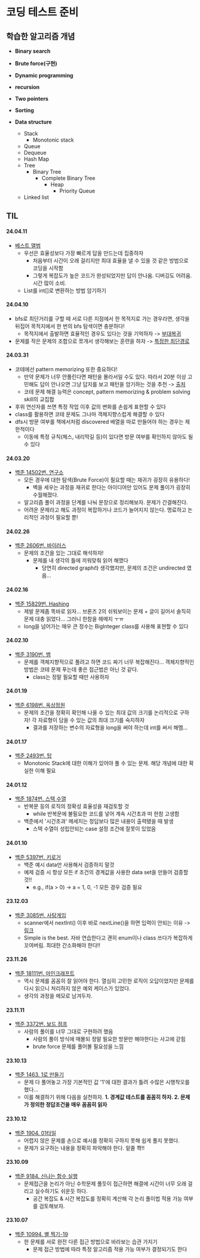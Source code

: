 # 코딩 테스트 준비

## 학습한 알고리즘 개념

* **Binary search**

* **Brute force(구현)**

* **Dynamic programming**

* **recursion**

* **Two pointers**

* **Sorting**

* **Data structure**
  * Stack
    * Monotonic stack
  * Queue
  * Dequeue
  * Hash Map
  * Tree
    * Binary Tree
      * Complete Binary Tree
        * Heap
          * Priority Queue
  * Linked list

## TIL

#### 24.04.11

* [베스트 앨범](https://school.programmers.co.kr/learn/courses/30/lessons/42579?language=java)
  * 우선은 효율성보다 가장 빠르게 답을 만드는데 집중하자
    * 처음부터 시간이 오래 걸리지만 최대 효율을 낼 수 있을 것 같은 방법으로 코딩을 시작함
    * 그렇게 복잡도가 높은 코드가 완성되었지만 답이 안나옴. 디버깅도 어려움. 시간 많이 소비.
  * List<Integer>를 int[]로 변환하는 방법 암기하기

#### 24.04.10

* bfs로 최단거리를 구할 때 서로 다른 지점에서 한 목적지로 가는 경우라면, 생각을 뒤집어 목적지에서 한 번의 bfs 탐색이면 충분하다!
  * 목적지에서 출발하면 효율적인 경우도 있다는 것을 기억하자 -> [부대복귀](https://school.programmers.co.kr/learn/courses/30/lessons/132266)
* 문제를 작은 문제의 조합으로 쪼개서 생각해보는 훈련을 하자 -> [특정한 최단경로](https://www.acmicpc.net/problem/1504)

#### 24.03.31

* 코테에선 pattern memorizing 또한 중요하다!
  * 만약 문제가 너무 안풀린다면 패턴을 몰라서일 수도 있다. 따라서 20분 이상 고민해도 답이 안나오면 그냥 답지를 보고 패턴을 암기하는 것을 추천 -> [출처](https://www.youtube.com/watch?v=2V7yPrxJ8Ck)
  * 코테 문제 해결 능력은 concept, pattern memorizing & problem solving skill의 교집합
* 후위 연산자를 쓰면 특정 작업 이후 값의 변화를 손쉽게 표현할 수 있다
* class를 활용하면 코테 문제도 그나마 객체지향스럽게 해결할 수 있다
* dfs시 방문 여부를 책에서처럼 discovered 배열을 따로 만들어야 하는 경우는 제한적이다
  * 이동에 특정 규칙(체스, 내리막길 등)이 있다면 방문 여부를 확인하지 않아도 될 수 있다

#### 24.03.20

* [백준 14502번. 연구소](https://www.acmicpc.net/problem/14502)
  * 모든 경우에 대한 탐색(Brute Force)이 필요할 때는 재귀가 굉장히 유용하다!
    * 벽을 세우는 과정을 재귀로 한다는 아이디어만 있어도 문제 풀이가 굉장히 수월해졌다.
  * 알고리즘 풀이 과정을 단계를 나눠 문장으로 정리해보자. 문제가 간결해진다.
  * 어려운 문제라고 해도 과정이 복잡하거나 코드가 늘어지지 않는다. 명료하고 논리적인 과정이 필요할 뿐!

#### 24.02.26

* [백준 2606번. 바이러스](https://www.acmicpc.net/problem/2606)
  * 문제의 조건을 있는 그대로 해석하자!
    * 문제를 내 생각의 틀에 끼워맞춰 읽어 해맸다
      * 당연히 directed graph라 생각했지만, 문제의 조건은 undirected 였음...

#### 24.02.16

* [백준 15829번. Hashing](https://www.acmicpc.net/problem/15829)
  * 제발 문제좀 똑바로 읽자... 브론즈 2의 쉬워보이는 문제 + 글이 길어서 솔직히 문제 대충 읽었다... 그러니 한참을 헤메지 ㅜㅠ
  * long을 넘어가는 매우 큰 정수는 BigInteger class를 사용해 표현할 수 있다

#### 24.02.10

* [백준 3190번. 뱀](https://www.acmicpc.net/problem/3190)
  * 문제를 객체지향적으로 풀려고 하면 코드 짜기 너무 복잡해진다... 객체지향적인 방법은 코테 문제 푸는데 좋은 접근법은 아닌 것 같다.
    * class는 정말 필요할 때만 사용하자

#### 24.01.19

* [백준 6198번. 옥상정원](https://www.acmicpc.net/problem/6198)
  * 문제의 조건을 정확히 확인해 나올 수 있는 최대 값의 크기를 논리적으로 구하자! 각 자료형이 담을 수 있는 값의 최대 크기를 숙지하자
    * 결과를 저장하는 변수의 자료형을 long을 써야 하는데 int를 써서 해멤...

#### 24.01.17

* [백준 2493번. 탑](https://www.acmicpc.net/problem/2493)
  * Monotonic Stack에 대한 이해가 있어야 풀 수 있는 문제. 해당 개념에 대한 확실한 이해 필요

#### 24.01.12

* [백준 1874번. 스택 수열](https://www.acmicpc.net/problem/1874)
  * 반복문 등의 로직의 정확성 효율성을 재검토할 것
    * while 반복문에 불필요한 코드를 넣어 계속 시간초과 떠 한참 고생함
  * 백준에서 '시간초과' 메세지는 정답보다 많은 내용이 출력됐을 때 발생
    * 스택 수열이 성립안되는 case 설정 조건에 잘못이 있었음

#### 24.01.10

* [백준 5397번. 키로거](https://www.acmicpc.net/problem/5397)
  * 백준 예시 data만 사용해서 검증하지 말것
  * 예제 검증 시 항상 모든 if 조건의 경계값을 사용한 data set을 만들어 검증할 것!!
    * e.g., if(a > 0) -> a = 1, 0, -1 모든 경우 검증 필요

#### 23.12.03

* [백준 3085번. 사탕게임](https://www.acmicpc.net/problem/3085)
  * scanner에서 nextInt() 이후 바로 nextLine()을 하면 입력이 안되는 이유 -> [링크](https://watermelon-sugar.tistory.com/36)
  * Simple is the best. 자바 연습한다고 괜히 enum이나 class 쓰다가 복잡하게 꼬여버림. 최대한 간소화해야 한다!!

#### 23.11.26

* [백준 18111번. 마인크래프트](https://www.acmicpc.net/problem/18111)
  * 역시 문제를 꼼꼼히 잘 읽어야 한다. 열심히 고민한 로직이 오답이었지만 문제를 다시 읽으니 처리하지 않은 예외 케이스가 있었다.
  * 생각의 과정을 메모로 남겨두자.

#### 23.11.11

* [백준 3372번. 보드 점프](https://www.acmicpc.net/problem/3372)
  * 사람의 풀이를 너무 그대로 구현하려 했음
    * 사람의 풀이 방식에 매몰되 정말 필요한 방문만 해야한다는 사고에 갇힘
    * brute force 문제를 풀어볼 필요성을 느낌

#### 23.10.13

* [백준 1463. 1로 만들기](https://www.acmicpc.net/problem/1463)
  * 문제 다 풀어놓고 가장 기본적인 값 '1'에 대한 결과가 틀려 수많은 시행착오를 했다...
  * 이를 해결하기 위해 다음을 실천하자.
    **1. 경계값 테스트를 꼼꼼히 하자. 2. 문제가 정의한 정답조건을 매우 꼼꼼히 읽자**

#### 23.10.12

* [백준 1904. 01타일](https://www.acmicpc.net/problem/1904)
  * 어렵지 않은 문제를 손으로 예시를 정확히 구하지 못해 쉽게 풀지 못했다.
  * 문제가 요구하는 내용을 정확히 파악해야 한다. 밑줄 쫙!!

#### 23.10.09

* [백준 9184. 신나는 함수 실행](https://www.acmicpc.net/problem/9184)
  * 문제접근을 논리가 아닌 수학문제 풀듯이 접근하면 해결에 시간이 너무 오래 걸리고 실수하기도 쉬운듯 하다.
    * 공간 복잡도 & 시간 복잡도를 정확히 계산해 각 논리 풀이법 적용 가능 여부를 검토해보자.

#### 23.10.07

* [백준 10994. 별 찍기-19](https://www.acmicpc.net/problem/10994)
  * 한 문제를 서로 완전 다른 접근 방법으로 바라보는 습관 가지기
    * 문제 접근 방법에 따라 특정 알고리즘 적용 가능 여부가 결정되기도 한다
